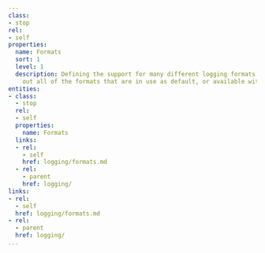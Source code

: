 ```yaml
---
class:
- stop
rel:
- self
properties:
  name: Formats
  sort: 1
  level: 1
  description: Defining the support for many different logging formats, and mapping
    out all of the formats that are in use as default, or available with extra effort.
entities:
- class:
  - stop
  rel:
  - self
  properties:
    name: Formats
  links:
  - rel:
    - self
    href: logging/formats.md
  - rel:
    - parent
    href: logging/
links:
- rel:
  - self
  href: logging/formats.md
- rel:
  - parent
  href: logging/
...
```

